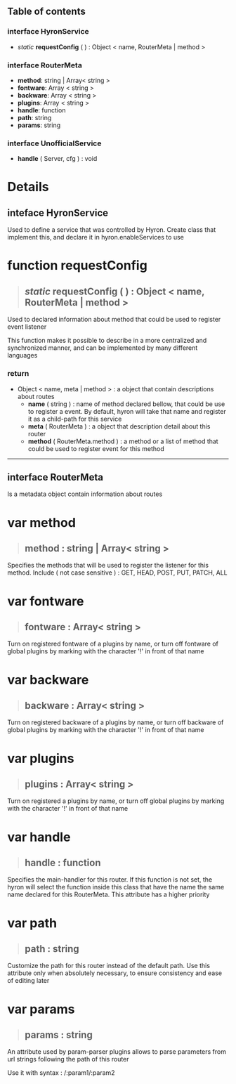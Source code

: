 ## **Table of contents**

### interface **HyronService**

-   *static* **requestConfig** ( ) : Object < name, RouterMeta | method >

### interface **RouterMeta**

-   **method**: string | Array< string >
-   **fontware**: Array < string >
-   **backware**: Array < string >
-   **plugins**: Array < string >
-   **handle**: function
-   **path**: string
-   **params**: string

### interface **UnofficialService**
- **handle** ( Server, cfg ) : void

# **Details**

## inteface **HyronService**

Used to define a service that was controlled by Hyron. Create class that implement this, and declare it in hyron.enableServices to use

# function requestConfig

> ## *static* **requestConfig** ( ) :  Object < name, RouterMeta | method >

Used to declared information about method that could be used to register event listener

This function makes it possible to describe in a more centralized and synchronized manner, and can be implemented by many different languages

### **return**

 - Object < name, meta | method > : a object that contain descriptions about routes
    - **name** ( string ) : name of method declared bellow, that could be use to register a event. By default, hyron will take that name and register it as a child-path for this service
    - **meta** ( RouterMeta ) : a object that description detail about this router
    - **method** ( RouterMeta.method ) : a method or a list of method that could be used to register event for this method

---

## interface **RouterMeta**

Is a metadata object contain information about routes

# var method

> ## **method** : string | Array< string >

Specifies the methods that will be used to register the listener for this method. Include ( not case sensitive ) : GET, HEAD, POST, PUT, PATCH, ALL

# var fontware

> ## **fontware** : Array< string >

Turn on registered fontware of a plugins by name, or turn off fontware of global plugins by marking with the character '!' in front of that name

# var backware

> ## **backware** : Array< string >

Turn on registered backware of a plugins by name, or turn off backware of global plugins by marking with the character '!' in front of that name

# var plugins

> ## **plugins** : Array< string >

Turn on registered a plugins by name, or turn off global plugins by marking with the character '!' in front of that name

# var handle

> ## **handle** : function

Specifies the main-handler for this router. If this function is not set, the hyron will select the function inside this class that have the name the same name declared for this RouterMeta. This attribute has a higher priority

# var path

> ## **path** : string

Customize the path for this router instead of the default path. Use this attribute only when absolutely necessary, to ensure consistency and ease of editing later

# var params

> ## **params** : string

An attribute used by param-parser plugins allows to parse parameters from url strings following the path of this router

Use it with syntax : /:param1/:param2